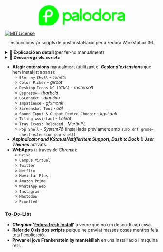<p align="center"><a href="https://github.com/mantekillah/palodora" target="_blank"><img src="./palodora-logo.png" height="66" /></a></p>

[![MIT License][license-shield]][license-url]

<p align="center">Instruccions i/o scripts de post-instal·lació per a Fedora Workstation 36.</p>

<details>
  <summary><b>🚧 Explicació en detall</b> (per fer-ho manualment)</summary>
  
---
  
1) [**Primera part de la post-instal·lació:**](#part-i---palodora-1sh)
- [Aplicar tweaks d'optimització](#aplicant-tweaks-doptimització) (millora les actualitzacions)
- [Actualitzar el sistema](#actualitzant-el-sistema)
- [Establir el nom de la màquina](#establint-el-nom-de-la-màquina) (pots posar el nom que vulguis a la teva màquina)
- [Activant repos d'RPM Fusion: *free* i *nonfree*](#activant-repos-drpm-fusion-free-i-nonfree) (pots editar les ordres si, per exemple, només vols activar els *free*)
- [Instal·lar 'Tilix'](#installant-tilix) (una terminal millorada)
- [Reiniciar el sistema](#reiniciant-el-sistema)
2) [**Segona part de la post-instal·lació:**](#part-ii---palodora-2sh)
- [Aplicant fix del rellotge](#aplicant-fix-del-rellotge) (només per usuaris amb *dual boot* de Windows + Fedora)
- [Habilitar la paqueteria *Flatpak*](#habilitant-la-paqueteria-flatpak)
- [Instal·lació automàtica de múltiples programes i/o aplicacions](#installació-automàtica-de-múltiples-programes-io-aplicacions)
- [Desinstal·lació automàtica de múltiples programes i/o aplicacions](#desinstallació-automàtica-de-múltiples-programes-io-aplicacions)
- [Actualitzar el equip i netejar brossa](#actualitzant-el-equip-i-netejant-la-brossa)
- [Reiniciar el sistema](#reiniciant-el-sistema-1)

---

# Part I - **`paloscript1.sh`**
  
<div align="center">
  
Obrir la Terminal i anar copiant i enganxant les ordres.
  
## Aplicant tweaks d'optimització:

**`echo "fastestmirror=True" | sudo tee -a /etc/dnf/dnf.conf`**

**`echo "max_parallel_downloads=10" | sudo tee -a /etc/dnf/dnf.conf`**

**`echo "defaultyes=True" | sudo tee -a /etc/dnf/dnf.conf`**

**`echo "keepcache=True" | sudo tee -a /etc/dnf/dnf.conf`**

**`echo "deltarpm=True" | sudo tee -a /etc/dnf/dnf.conf`**

## Actualitzant el sistema:

**`sudo dnf update -y --refresh`**

**`sudo dnf upgrade -y`**

## Establint el nom de la màquina:

En aquest cas, l'anomenaré "**linux**"
  
**`sudo hostnamectl set-hostname linux`**

## Activant repos d'RPM Fusion (*free* i *nonfree*):

**`sudo dnf install -y fedora-workstation-repositories`**
  
**`sudo dnf install -y https://mirrors.rpmfusion.org/free/fedora/rpmfusion-free-release-$(rpm -E %fedora).noarch.rpm https://mirrors.rpmfusion.org/nonfree/fedora/rpmfusion-nonfree-release-$(rpm -E %fedora).noarch.rpm`**
  
**`sudo dnf -y groupupdate core`**
  
**`sudo dnf -y groupupdate multimedia --setop="install_weak_deps=False" --exclude=PackageKit-gstreamer-plugin`**
  
**`sudo dnf -y groupupdate sound-and-video`**
  
**`sudo dnf install -y rpmfusion-free-release-tainted`**
  
**`sudo dnf install -y libdvdcss`**
  
**`sudo dnf install -y rpmfusion-nonfree-release-tainted`**
  
**`sudo dnf install -y \*-firmware`**
  
## Instal·lant 'Tilix':
  
**`sudo dnf install -y tilix*`**

## Reiniciant el sistema:

**`sudo reboot now`**
  
</div>

---

# Part II - **`paloscript2.sh`**
  
<div align="center">
  
Després del reinici, cal obrir **Tilix** (traurem *gnome-terminal*) i continuar copiant i enganxant les ordres.
  
## Aplicant fix del rellotge:
  
**`sudo timedatectl set-local-rtc 1`**
  
## Habilitant la paqueteria *Flatpak*:
  
**`flatpak remote-add --if-not-exists flathub https://flathub.org/repo/flathub.flatpakrepo`**
  
**`sudo flatpak override --filesystem=~/.themes`**
  
## Instal·lació automàtica de múltiples programes i/o aplicacions:
  
**`sudo dnf copr enable -y refi64/webapp-manager`**
  
**`sudo dnf config-manager --add-repo https://dl.winehq.org/wine-builds/fedora/36/winehq.repo`**
  
**`sudo rpm --import https://packages.microsoft.com/keys/microsoft.asc`**
  
**`sudo sh -c "echo -e '[code]\nname=Visual Studio Code\nbaseurl=https://packages.microsoft.com/yumrepos/vscode\nenabled=1\ngpgcheck=1\ngpgkey=https://packages.microsoft.com/keys/microsoft.asc' > /etc/yum.repos.d/vscode.repo"`**
  
**`sudo sh -c "echo -e '[teams]\nname=Microsoft Teams\nbaseurl=https://packages.microsoft.com/yumrepos/ms-teams\nenabled=1\ngpgcheck=1\ngpgkey=https://packages.microsoft.com/keys/microsoft.asc' > /etc/yum.repos.d/teams.repo"`**
  
**`sudo rpm --import https://rpm.opera.com/rpmrepo.key`**
  
**`sudo tee /etc/yum.repos.d/opera.repo <<RPMREPO`**
  
**`[opera]`**
  
**`name=Opera packages`**
  
**`type=rpm-md`**
  
**`baseurl=https://rpm.opera.com/rpm`**
  
**`gpgcheck=1`**
  
**`gpgkey=https://rpm.opera.com/rpmrepo.key`**
  
**`enabled=1`**
  
**`RPMREPO`**
  
**`git clone https://github.com/luisrguerra/wow64-icon-theme.git`**

**`cd wow64-icon-theme`**

**`sudo sh ./install.sh`**

**`cd`**

**`rm -rf wow64-icon-theme`**
  
**`git clone https://github.com/vinceliuice/Colloid-gtk-theme.git`**

**`cd Colloid-gtk-theme`**

**`sudo sh ./install.sh --theme all --tweaks dracula rimless`**

**`cd`**

**`rm -rf Colloid-gtk-theme`**

**`sudo dnf check-update -y`**
  
**`sudo dnf install -y libfreeaptx pipewire-codec-aptx code teams opera-stable neofetch screenfetch akmod-nvidia xorg-x11-drv-nvidia-cuda gimp google-chrome-stable dejavu-sans-fonts dejavu-sans-mono-fonts gnome-shell-extension-pop-shell liberation-narrow-fonts breeze-cursor-theme gtkhash-nautilus 'mozilla-fira-*' nautilus-image-converter nautilus-search-tool dejavu-serif-fonts webapp-manager megasync nautilus-megasync bpytop xclip filezilla gnome-chess fontawesome-fonts gnome-shell-extension-dash-to-dock gnome-themes-extra gtk-murrine-engine sassc gnome-shell-extension-netspeed micro papirus-icon-theme peek discord gnome-shell-extension-user-theme alien bleachbit torbrowser-launcher gparted vlc p7zip* gnome-tweaks aisleriot gnome-extensions-app chrome-gnome-shell lame gpart ffmpeg tree drawing telegram-desktop android-tools gnome-sound-recorder xournalpp* video-downloader dconf-editor kdenlive ffmpegthumbs htop qbittorrent curl git handbrake-gui tilix* obs-studio discord gstreamer-plugins* gstreamer1-plugins* pip google-chrome-stable kernel-headers kernel-devel gcc glibc-headers make dkms file-roller file-roller-nautilus vokoscreenNG cpu-x libretro-mgba variety xarchiver gnome-power-manager cabextract xorg-x11-font-utils fontconfig musescore pdfarranger youtube-dl xorg-x11-drv-amdgpu grub-customizer vim steam git mesa-libGLU.i686 timeshift htop lutris winehq-devel --allowerasing`**
  
**`sudo rpm -i https://download.onlyoffice.com/install/desktop/editors/linux/onlyoffice-desktopeditors.x86_64.rpm`**

**`sudo rpm -i https://download.teamviewer.com/download/linux/teamviewer.x86_64.rpm`**
  
**`sudo rpm -i https://github.com/shiftkey/desktop/releases/download/release-3.0.0-linux2/GitHubDesktop-linux-3.0.0-linux2.rpm`**
  
**`sudo rpm -i https://downloads.sourceforge.net/project/mscorefonts2/rpms/msttcore-fonts-installer-2.6-1.noarch.rpm`**

**`flatpak install -y flathub com.github.tchx84.Flatseal`**

**`flatpak install -y flathub com.github.muriloventuroso.pdftricks`**
  
**`flatpak install -y flathub io.gitlab.librewolf-community`**

**`flatpak install -y flathub com.github.robertsanseries.ciano`**
  
**`flatpak install -y flathub net.cozic.joplin_desktop`**
  
**`flatpak install -y flathub io.github.Soundux`**

**`flatpak install -y flathub com.mattjakeman.ExtensionManager`**
  
**`flatpak install -y flathub com.rafaelmardojai.Blanket`**

## Desinstal·lació automàtica de múltiples programes i/o aplicacions:  

**`sudo dnf remove -y gnome-tour gnome-contacts gnome-terminal libreoffice* rhythmbox* yelp fedora-chromium-config mediawriter gnome-maps gnome-weather gnome-photos totem`**
  
## Settejant cosetes:

**`gsettings set com.gexperts.Tilix.Settings theme-variant 'dark'`**

**`gsettings set org.gnome.desktop.interface icon-theme 'wow64'`**

**`gsettings set org.gnome.desktop.interface gtk-theme 'Colloid-Green-Dark-Dracula'`**
	
**`gsettings set org.gnome.shell.extensions.user-theme name 'Colloid-Green-Dark-Dracula'`**
	
**`gsettings set org.gnome.desktop.interface monospace-font-name 'Source Code Pro Semi-Bold 11'`**

**`gsettings set org.gnome.desktop.peripherals.mouse accel-profile 'adaptive'`**
	
**`gsettings set org.gnome.desktop.sound allow-volume-above-100-percent true`**

**`gsettings set org.gnome.desktop.calendar show-weekdate true`**

**`gsettings set org.gnome.desktop.wm.preferences resize-with-right-button true`**

**`gsettings set org.gnome.desktop.wm.preferences button-layout 'appmenu:minimize,maximize,close'`**

**`gsettings set org.gnome.shell.overrides workspaces-only-on-primary false`**
	
## Actualitzant el equip i netejant la brossa:

**`flatpak update -y`**

**`flatpak uninstall -y --unused --delete-data`**

**`sudo dnf update -y --refresh`**

**`fc-cache -v`**

**`sudo dnf autoremove -y`**

**`sudo dnf clean all`**

## Reiniciant el sistema:

**`sudo reboot now`**

</div>

---
  
</details>

<details>
  <summary><b>🚧 Descarrega els scripts</b></summary>

<div align="center">

Obre la Terminal:
	
`git clone https://github.com/mantekillah/palodora.git`
	
`cd palodora`
	
`sudo chmod +x paloscript1.sh`
	
`sudo chmod +x paloscript2.sh`

`sudo sh ./paloscript1.sh`

**Reinici.**

Obre la Terminal:
	
`cd palodora`
	
`sudo sh ./paloscript2.sh`

**Reinici.**

Obre la Terminal:
	
`rm palodora`
	
</div>
  
---

</details>

- **Afegir extensions** manualment (utilitzant el ***Gestor d'extensions*** que hem instal·lat abans):
	- `Blur my Shell` - *aunetx*
	- `Color Picker` - *grroot*
	- `Desktop Icons NG (DING)` - *rastersoft*
	- `Espresso` - *tharbold*
	- `GSConnect` - *dlandau*
	- `Impatience` - *gfxmonk*
	- `Screenshot Tool` - *oal*
	- `Sound Input & Output Device Chooser` - *kgshank*
	- `Tiling Assistant` - *Leleat*
	- `Tray Icons: Reloaded` - *MartinPL*
	- `Pop Shell` - *System76* (instal·lada previament amb `sudo dnf gnome-shell-extension-pop-shell`)
- ***AppIndicator and KStatusNotifierItem Support***, ***Dash to Dock*** & ***User Themes*** activats.
- **WebApps** (a través de *Chrome*):
	- `Drive`
	- `Campus Virtual`
	- `Twitter`
	- `Netflix`
	- `Movistar Plus`
	- `Amazon Prime`
	- `WhatsApp Web`
	- `Instagram`
	- `Mastodon`
	- `Pixelfed`

### To-Do-List

- ***Chequiar* '[fedora fresh install](https://github.com/search?q=fedora+fresh+install&type=Repositories)'** a veure que no em descuidi cap cosa.
- **Refer de 0 els dos scripts** perque he canviat masses coses mentres feia tota l'explicació.
- **Provar el jove Frankenstein by mantekillah** en una instal·lació i màquina real.

[license-shield]: https://img.shields.io/github/license/mantekillah/palodora.svg
[license-url]: https://github.com/mantekillah/palodora/blob/master/LICENSE
